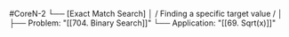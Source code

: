 #CoreN-2
└── [Exact Match Search]
    │   / Finding a specific target value /
    │
    ├── Problem: "[[704. Binary Search]]"
    └── Application: "[[69. Sqrt(x)]]"